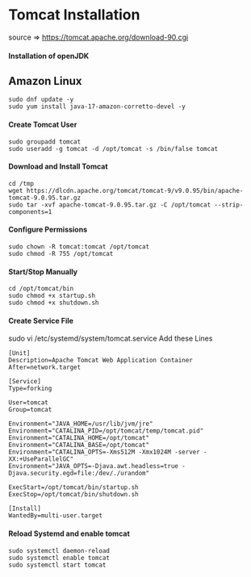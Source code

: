 # Tomcat Installation

source => https://tomcat.apache.org/download-90.cgi

####  Installation of openJDK
## Amazon Linux
```
sudo dnf update -y
sudo yum install java-17-amazon-corretto-devel -y
``` 

####  Create Tomcat User
```
sudo groupadd tomcat
sudo useradd -g tomcat -d /opt/tomcat -s /bin/false tomcat
``` 
#### Download and Install Tomcat
```
cd /tmp
wget https://dlcdn.apache.org/tomcat/tomcat-9/v9.0.95/bin/apache-tomcat-9.0.95.tar.gz
sudo tar -xvf apache-tomcat-9.0.95.tar.gz -C /opt/tomcat --strip-components=1
```
#### Configure Permissions
```
sudo chown -R tomcat:tomcat /opt/tomcat
sudo chmod -R 755 /opt/tomcat
```

#### Start/Stop Manually
```
cd /opt/tomcat/bin
sudo chmod +x startup.sh
sudo chmod +x shutdown.sh
```

#### Create Service File
sudo vi /etc/systemd/system/tomcat.service
Add these Lines
```
[Unit]
Description=Apache Tomcat Web Application Container
After=network.target

[Service]
Type=forking

User=tomcat
Group=tomcat

Environment="JAVA_HOME=/usr/lib/jvm/jre"
Environment="CATALINA_PID=/opt/tomcat/temp/tomcat.pid"
Environment="CATALINA_HOME=/opt/tomcat"
Environment="CATALINA_BASE=/opt/tomcat"
Environment="CATALINA_OPTS=-Xms512M -Xmx1024M -server -XX:+UseParallelGC"
Environment="JAVA_OPTS=-Djava.awt.headless=true -Djava.security.egd=file:/dev/./urandom"

ExecStart=/opt/tomcat/bin/startup.sh
ExecStop=/opt/tomcat/bin/shutdown.sh

[Install]
WantedBy=multi-user.target
```

#### Reload Systemd and enable tomcat
```
sudo systemctl daemon-reload
sudo systemctl enable tomcat
sudo systemctl start tomcat


```



